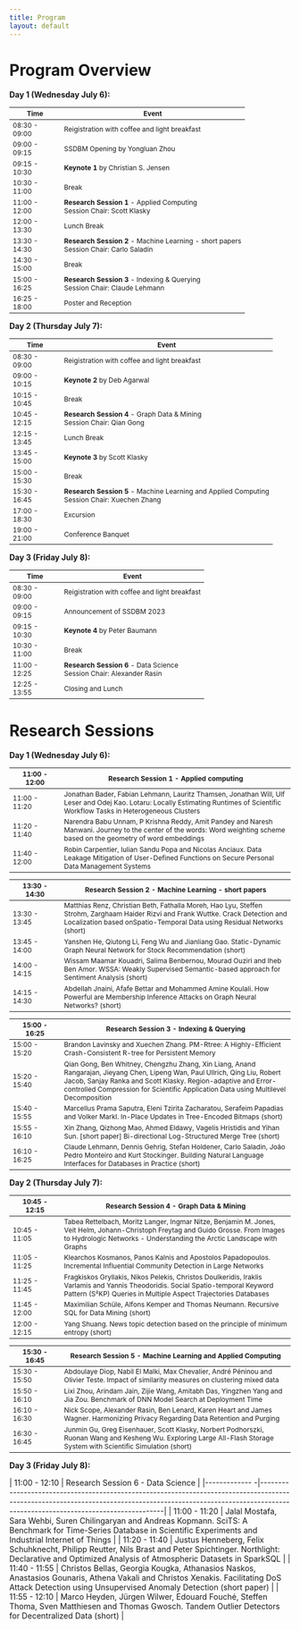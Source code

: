 ```yaml
---
title: Program
layout: default
---
```


# Program Overview

<style scoped> 
    table 
    { 
        font-size: 12px; 
        table-layout: fixed; 
    } 

    th:nth-child(1) 
    {
        width: 80px;
        overflow: hidden;
    }
</style>

**Day 1 (Wednesday July 6):**

| Time          | Event                                                                                      |
|---------------|--------------------------------------------------------------------------------------------|
| 08:30 - 09:00 | Reigistration with coffee and light breakfast                                              |
| 09:00 - 09:15 | SSDBM Opening by Yongluan Zhou                                                                             |
| 09:15 - 10:30 | **Keynote 1** by Christian S. Jensen                                                       |
| 10:30	- 11:00 | Break	                                                                                     |
| 11:00	- 12:00 | **Research Session 1** - Applied Computing <br> Session Chair: Scott Klasky                |
| 12:00	- 13:30 | Lunch Break					                                                             |
| 13:30	- 14:30 | **Research Session 2** - Machine Learning - short papers <br> Session Chair: Carlo Saladin |
| 14:30	- 15:00 | Break					                                                                     |
| 15:00	- 16:25 | **Research Session 3** - Indexing & Querying <br> Session Chair: Claude Lehmann            |
| 16:25	- 18:00 | Poster and Reception					                                                     |



**Day 2 (Thursday July 7):**

| Time          | Event                                                                                             |
|---------------|---------------------------------------------------------------------------------------------------|
| 08:30 - 09:00 | Reigistration with coffee and light breakfast                                                     |
| 09:00 - 10:15 | **Keynote 2** by Deb Agarwal                                                                      |
| 10:15	- 10:45 | Break	       			                                                                            |
| 10:45	- 12:15 | **Research Session 4** - Graph Data & Mining <br> Session Chair: Qian Gong                        |
| 12:15	- 13:45 | Lunch Break		                                                                                |
| 13:45	- 15:00 | **Keynote 3** by Scott Klasky                                                                     |
| 15:00	- 15:30 | Break					                                                                            |
| 15:30	- 16:45 | **Research Session 5** - Machine Learning and Applied Computing <br> Session Chair: Xuechen Zhang |
| 17:00	- 18:30 | Excursion					                                                                        |
| 19:00	- 21:00 | Conference Banquet		                                                                        |



**Day 3 (Friday July 8):**

| Time          | Event                                                                     |
|---------------|---------------------------------------------------------------------------|
| 08:30 - 09:00 | Reigistration with coffee and light breakfast                             |
| 09:00 - 09:15 | Announcement of SSDBM 2023                                                |
| 09:15 - 10:30 | **Keynote 4** by Peter Baumann		                                    |
| 10:30 - 11:00 | Break					                                                    |
| 11:00 - 12:25 | **Research Session 6** - Data Science <br> Session Chair: Alexander Rasin |
| 12:25 - 13:55 | Closing and Lunch                                                         |




# Research Sessions


**Day 1 (Wednesday July 6):**

| 11:00 - 12:00 | Research Session 1 - Applied computing		                                                                                                                     			                                    |
|---------------|---------------------------------------------------------------------------------------------------------------------------------------------------------------------------------------------------------------|
| 11:00	- 11:20 | Jonathan Bader, Fabian Lehmann, Lauritz Thamsen, Jonathan Will, Ulf Leser and Odej Kao. Lotaru: Locally Estimating Runtimes of Scientific Workflow Tasks in Heterogeneous Clusters                            |
| 11:20 - 11:40 | Narendra Babu Unnam, P Krishna Reddy, Amit Pandey and Naresh Manwani. Journey to the center of the words: Word weighting scheme based on the geometry of word embeddings                                      |
| 11:40 - 12:00 | Robin Carpentier, Iulian Sandu Popa and Nicolas Anciaux. Data Leakage Mitigation of User-Defined Functions on Secure Personal Data Management Systems                                                         |


| 13:30 - 14:30 | Research Session 2 - Machine Learning - short papers                                                                                                                                                            |
|---------------|---------------------------------------------------------------------------------------------------------------------------------------------------------------------------------------------------------------|
| 13:30 - 13:45 | Matthias Renz, Christian Beth, Fathalla Moreh, Hao Lyu, Steffen Strohm, Zarghaam Haider Rizvi and Frank Wuttke. Crack Detection and Localization based onSpatio-Temporal Data using Residual Networks (short) |				
| 13:45 - 14:00 | Yanshen He, Qiutong Li, Feng Wu and Jianliang Gao. Static-Dynamic Graph Neural Network for Stock Recommendation (short)					                                                                    |
| 14:00 - 14:15 | Wissam Maamar Kouadri, Salima Benbernou, Mourad Ouziri and Iheb Ben Amor. WSSA: Weakly Supervised Semantic-based approach for Sentiment Analysis (short)					                                    |
| 14:15 - 14:30 | Abdellah Jnaini, Afafe Bettar and Mohammed Amine Koulali. How Powerful are Membership Inference Attacks on Graph Neural Networks? (short)					                                                    |


| 15:00 - 16:25 | Research Session 3 - Indexing & Querying                                                                                                                                                                                                                                              |
|---------------|-------------------------------------------------------------------------------------------------------------------------------------------------------------------------------------------------------------------------------------------------------------------------------------|
| 15:00 - 15:20 | Brandon Lavinsky and Xuechen Zhang. PM-Rtree: A Highly-Efficient Crash-Consistent R-tree for Persistent Memory	                                                                                               				                                                      |
| 15:20 - 15:40 | Qian Gong, Ben Whitney, Chengzhu Zhang, Xin Liang, Anand Rangarajan, Jieyang Chen, Lipeng Wan, Paul Ullrich, Qing Liu, Robert Jacob, Sanjay Ranka and Scott Klasky. Region-adaptive and Error-controlled Compression for Scientific Application Data using Multilevel Decomposition |
| 15:40 - 15:55 | Marcellus Prama Saputra, Eleni Tzirita Zacharatou, Serafeim Papadias and Volker Markl. In-Place Updates in Tree-Encoded Bitmaps (short)					                                                                                                                          |
| 15:55 - 16:10 | Xin Zhang, Qizhong Mao, Ahmed Eldawy, Vagelis Hristidis and Yihan Sun. [short paper] Bi-directional Log-Structured Merge Tree (short)					                                                                                                                              |
| 16:10 - 16:25 | Claude Lehmann, Dennis Gehrig, Stefan Holdener, Carlo Saladin, João Pedro Monteiro and Kurt Stockinger. Building Natural Language Interfaces for Databases in Practice (short)					                                                                                  |



**Day 2 (Thursday July 7):**

| 10:45 - 12:15 | Research Session 4 - Graph Data & Mining	                                                                                                                                                                    |
|----------------------------------------------|--------------------------------------------------------------------------------------------------------------------------------------------------------------------------------|			
| 10:45 - 11:05 | Tabea Rettelbach, Moritz Langer, Ingmar Nitze, Benjamin M. Jones, Veit Helm, Johann-Christoph Freytag and Guido Grosse. From Images to Hydrologic Networks - Understanding the Arctic Landscape with Graphs   |
| 11:05 - 11:25 | Klearchos Kosmanos, Panos Kalnis and Apostolos Papadopoulos. Incremental Influential Community Detection in Large Networks	 				                                                                |
| 11:25 - 11:45 | Fragkiskos Gryllakis, Nikos Pelekis, Christos Doulkeridis, Iraklis Varlamis and Yannis Theodoridis. Social Spatio-temporal Keyword Pattern (S²KP) Queries in Multiple Aspect Trajectories Databases	        |
| 11:45 - 12:00 | Maximilian Schüle, Alfons Kemper and Thomas Neumann. Recursive SQL for Data Mining (short)					                                                                                                |
| 12:00 - 12:15 | Yang Shuang. News topic detection based on the principle of minimum entropy (short)					                                                                                                        |


| 15:30 - 16:45 | Research Session 5 - Machine Learning and Applied Computing		                                                                                                                                                |
|---------------|---------------------------------------------------------------------------------------------------------------------------------------------------------------------------------------------------------------|
| 15:30 - 15:50 | Abdoulaye Diop, Nabil El Malki, Max Chevalier, André Péninou and Olivier Teste. Impact of similarity measures on clustering mixed data	                                                                    |
| 15:50 - 16:10 | Lixi Zhou, Arindam Jain, Zijie Wang, Amitabh Das, Yingzhen Yang and Jia Zou. Benchmark of DNN Model Search at Deployment Time		                                                                            |
| 16:10 - 16:30 | Nick Scope, Alexander Rasin, Ben Lenard, Karen Heart and James Wagner. Harmonizing Privacy Regarding Data Retention and Purging		                                                                        |
| 16:30 - 16:45 | Junmin Gu, Greg Eisenhauer, Scott Klasky, Norbert Podhorszki, Ruonan Wang and Kesheng Wu. Exploring Large All-Flash Storage System with Scientific Simulation (short)					                        |



**Day 3 (Friday July 8):**


| 11:00 - 12:10 | Research Session 6 - Data Science					                                                                                                                                                            |
|------------- -|---------------------------------------------------------------------------------------------------------------------------------------------------------------------------------------------------------------|
| 11:00 - 11:20 | Jalal Mostafa, Sara Wehbi, Suren Chilingaryan and Andreas Kopmann. SciTS: A Benchmark for Time-Series Database in Scientific Experiments and Industrial Internet of Things                                    |
| 11:20 - 11:40 | Justus Henneberg, Felix Schuhknecht, Philipp Reutter, Nils Brast and Peter Spichtinger. Northlight: Declarative and Optimized Analysis of Atmospheric Datasets in SparkSQL	                                |
| 11:40 - 11:55 | Christos Bellas, Georgia Kougka, Athanasios Naskos, Anastasios Gounaris, Athena Vakali and Christos Xenakis. Facilitating DoS Attack Detection using Unsupervised Anomaly Detection (short paper)	            |
| 11:55 - 12:10 | Marco Heyden, Jürgen Wilwer, Edouard Fouché, Steffen Thoma, Sven Matthiesen and Thomas Gwosch. Tandem Outlier Detectors for Decentralized Data (short)	                                                    |
